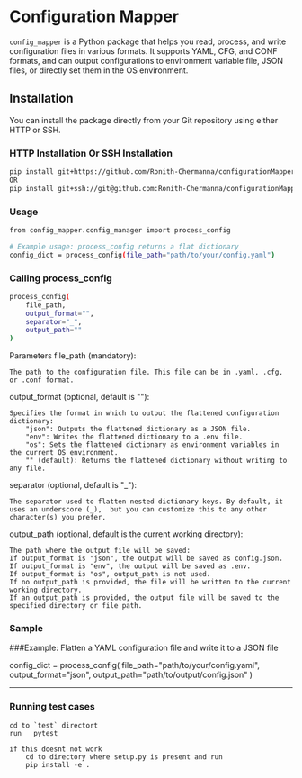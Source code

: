 # Configuration Mapper

`config_mapper` is a Python package that helps you read, process, and write configuration files in various formats. It supports YAML, CFG, and CONF formats, and can output configurations to environment variable file, JSON files, or directly set them in the OS environment.

## Installation

You can install the package directly from your Git repository using either HTTP or SSH.

### HTTP Installation Or SSH Installation

```bash
pip install git+https://github.com/Ronith-Chermanna/configurationMapper.git@main
OR
pip install git+ssh://git@github.com:Ronith-Chermanna/configurationMapper.git@main
```
### Usage
```bash
from config_mapper.config_manager import process_config

# Example usage: process_config returns a flat dictionary
config_dict = process_config(file_path="path/to/your/config.yaml")

```
### Calling process_config
```bash
process_config(
    file_path, 
    output_format="", 
    separator="_", 
    output_path=""
)
```
Parameters
file_path (mandatory):

    The path to the configuration file. This file can be in .yaml, .cfg, or .conf format.

output_format (optional, default is ""):

    Specifies the format in which to output the flattened configuration dictionary:
        "json": Outputs the flattened dictionary as a JSON file.
        "env": Writes the flattened dictionary to a .env file.
        "os": Sets the flattened dictionary as environment variables in the current OS environment.
        "" (default): Returns the flattened dictionary without writing to any file.

separator (optional, default is "_"):

    The separator used to flatten nested dictionary keys. By default, it uses an underscore (_),  but you can customize this to any other character(s) you prefer.

output_path (optional, default is the current working directory):

    The path where the output file will be saved:
    If output_format is "json", the output will be saved as config.json.
    If output_format is "env", the output will be saved as .env.
    If output_format is "os", output_path is not used.
    If no output_path is provided, the file will be written to the current working directory.
    If an output_path is provided, the output file will be saved to the specified directory or file path.

### Sample
###Example: Flatten a YAML configuration file and write it to a JSON file

config_dict = process_config(
    file_path="path/to/your/config.yaml", 
    output_format="json",
    output_path="path/to/output/config.json"
)

------------------------------------------------------------------------------------------------------------------------
### Running test cases

```base
cd to `test` directort 
run   pytest

if this doesnt not work  
    cd to directory where setup.py is present and run
    pip install -e .
```


